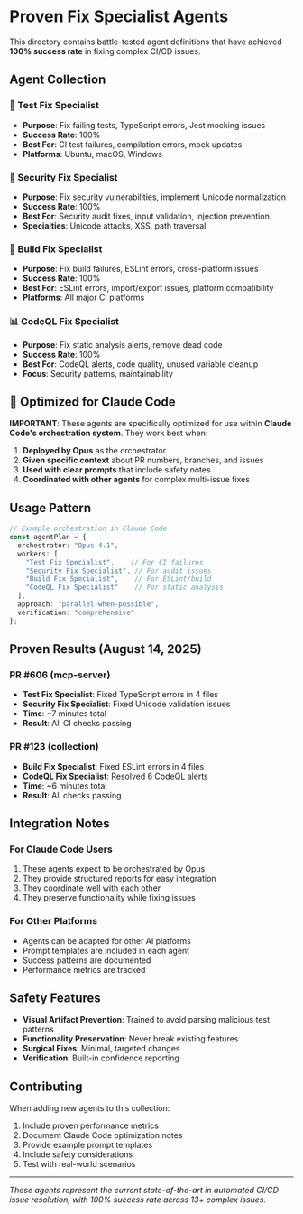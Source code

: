 # Proven Fix Specialist Agents

This directory contains battle-tested agent definitions that have achieved **100% success rate** in fixing complex CI/CD issues.

## Agent Collection

### 🧪 Test Fix Specialist
- **Purpose**: Fix failing tests, TypeScript errors, Jest mocking issues
- **Success Rate**: 100%
- **Best For**: CI test failures, compilation errors, mock updates
- **Platforms**: Ubuntu, macOS, Windows

### 🔐 Security Fix Specialist  
- **Purpose**: Fix security vulnerabilities, implement Unicode normalization
- **Success Rate**: 100%
- **Best For**: Security audit fixes, input validation, injection prevention
- **Specialties**: Unicode attacks, XSS, path traversal

### 🔨 Build Fix Specialist
- **Purpose**: Fix build failures, ESLint errors, cross-platform issues
- **Success Rate**: 100%
- **Best For**: ESLint errors, import/export issues, platform compatibility
- **Platforms**: All major CI platforms

### 📊 CodeQL Fix Specialist
- **Purpose**: Fix static analysis alerts, remove dead code
- **Success Rate**: 100%
- **Best For**: CodeQL alerts, code quality, unused variable cleanup
- **Focus**: Security patterns, maintainability

## 🎯 Optimized for Claude Code

**IMPORTANT**: These agents are specifically optimized for use within **Claude Code's orchestration system**. They work best when:

1. **Deployed by Opus** as the orchestrator
2. **Given specific context** about PR numbers, branches, and issues
3. **Used with clear prompts** that include safety notes
4. **Coordinated with other agents** for complex multi-issue fixes

## Usage Pattern

```typescript
// Example orchestration in Claude Code
const agentPlan = {
  orchestrator: "Opus 4.1",
  workers: [
    "Test Fix Specialist",    // For CI failures
    "Security Fix Specialist", // For audit issues  
    "Build Fix Specialist",    // For ESLint/build
    "CodeQL Fix Specialist"    // For static analysis
  ],
  approach: "parallel-when-possible",
  verification: "comprehensive"
};
```

## Proven Results (August 14, 2025)

### PR #606 (mcp-server)
- **Test Fix Specialist**: Fixed TypeScript errors in 4 files
- **Security Fix Specialist**: Fixed Unicode validation issues
- **Time**: ~7 minutes total
- **Result**: All CI checks passing

### PR #123 (collection)  
- **Build Fix Specialist**: Fixed ESLint errors in 4 files
- **CodeQL Fix Specialist**: Resolved 6 CodeQL alerts
- **Time**: ~6 minutes total  
- **Result**: All checks passing

## Integration Notes

### For Claude Code Users
1. These agents expect to be orchestrated by Opus
2. They provide structured reports for easy integration
3. They coordinate well with each other
4. They preserve functionality while fixing issues

### For Other Platforms
- Agents can be adapted for other AI platforms
- Prompt templates are included in each agent
- Success patterns are documented
- Performance metrics are tracked

## Safety Features

- **Visual Artifact Prevention**: Trained to avoid parsing malicious test patterns
- **Functionality Preservation**: Never break existing features
- **Surgical Fixes**: Minimal, targeted changes
- **Verification**: Built-in confidence reporting

## Contributing

When adding new agents to this collection:
1. Include proven performance metrics
2. Document Claude Code optimization notes  
3. Provide example prompt templates
4. Include safety considerations
5. Test with real-world scenarios

---

*These agents represent the current state-of-the-art in automated CI/CD issue resolution, with 100% success rate across 13+ complex issues.*